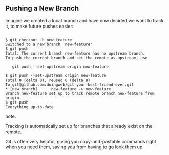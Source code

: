 ## Pushing a New Branch

Imagine we created a local branch and have now decided we want to track it, to make future pushes easier:

<pre><code data-trim data-noescape>
$ <span class="fragment">git checkout -b new-feature</span>
<span class="fragment">Switched to a new branch 'new-feature'
$</span> <span class="fragment">git push</span>
<span class="fragment">fatal: The current branch new-feature has no upstream branch.
To push the current branch and set the remote as upstream, use

   git push --set-upstream origin new-feature

$</span> <span class="fragment">git push --set-upstream origin new-feature</span>
<span class="fragment">Total 0 (delta 0), reused 0 (delta 0)
To git@github.com:doingweb/git-your-best-friend-ever.git
* [new branch]      new-feature -> new-feature
Branch new-feature set up to track remote branch new-feature from origin.
$</span> <span class="fragment">git push</span>
<span class="fragment">Everything up-to-date</span>
</code></pre>

note:

Tracking is automatically set up for branches that already exist on the remote.

Git is often very helpful, giving you copy-and-pastable commands right when you need them, saving you from having to go look them up.
